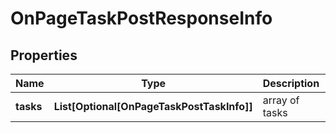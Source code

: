 # OnPageTaskPostResponseInfo


## Properties

| Name | Type | Description | Notes |
|------------ | ------------- | ------------- | -------------|
**tasks** | **List[Optional[OnPageTaskPostTaskInfo]]** | array of tasks |[optional]|